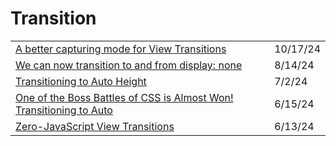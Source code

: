 # Transition

|                                                                                                                                                                             |          |
| --------------------------------------------------------------------------------------------------------------------------------------------------------------------------- | -------- |
| [A better capturing mode for View Transitions](https://www.bram.us/2024/09/23/a-better-capturing-mode-for-view-transitions/?ref=dailydev)                                   | 10/17/24 |
| [We can now transition to and from display: none](https://app.daily.dev/posts/we-can-now-transition-to-and-from-display-none-oz2vyuzep)                                     | 8/14/24  |
| [Transitioning to Auto Height](https://css-tricks.com/transitioning-to-auto-height/?ref=usepanda.com)                                                                       | 7/2/24   |
| [One of the Boss Battles of CSS is Almost Won! Transitioning to Auto](https://frontendmasters.com/blog/one-of-the-boss-battles-of-css-is-almost-won-transitioning-to-auto/) | 6/15/24  |
| [Zero-JavaScript View Transitions](https://astro.build/blog/future-of-astro-zero-js-view-transitions/)                                                                      | 6/13/24  |
